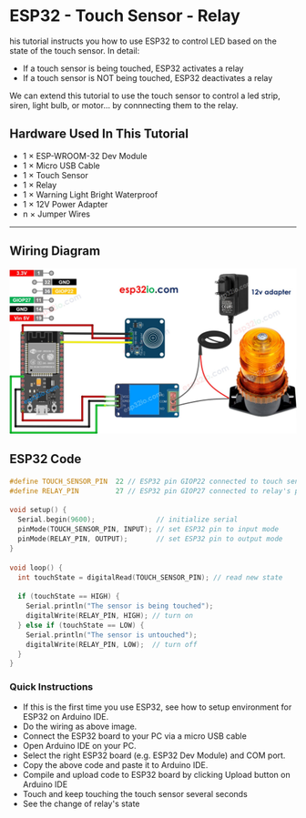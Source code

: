 # ESP32 - Touch Sensor - Relay

his tutorial instructs you how to use ESP32 to control LED based on the state of the touch sensor. In detail:

  * If a touch sensor is being touched, ESP32 activates a relay
  * If a touch sensor is NOT being touched, ESP32 deactivates a relay

We can extend this tutorial to use the touch sensor to control a led strip, siren, light bulb, or motor... by connnecting them to the relay.

## Hardware Used In This Tutorial

  * 1	×	ESP-WROOM-32 Dev Module	
  * 1	×	Micro USB Cable	
  * 1	×	Touch Sensor	
  * 1	×	Relay	
  * 1	×	Warning Light Bright Waterproof	
  * 1	×	12V Power Adapter	
  * n	×	Jumper Wires

---

## Wiring Diagram

![](figs/fig_3_1.jpg)

## ESP32 Code

```c++
#define TOUCH_SENSOR_PIN  22 // ESP32 pin GIOP22 connected to touch sensor's pin
#define RELAY_PIN         27 // ESP32 pin GIOP27 connected to relay's pin

void setup() {
  Serial.begin(9600);               // initialize serial
  pinMode(TOUCH_SENSOR_PIN, INPUT); // set ESP32 pin to input mode
  pinMode(RELAY_PIN, OUTPUT);       // set ESP32 pin to output mode
}

void loop() {
  int touchState = digitalRead(TOUCH_SENSOR_PIN); // read new state

  if (touchState == HIGH) {
    Serial.println("The sensor is being touched");
    digitalWrite(RELAY_PIN, HIGH); // turn on
  } else if (touchState == LOW) {
    Serial.println("The sensor is untouched");
    digitalWrite(RELAY_PIN, LOW);  // turn off
  }
}

```

### Quick Instructions

  * If this is the first time you use ESP32, see how to setup environment for ESP32 on Arduino IDE.
  * Do the wiring as above image.
  * Connect the ESP32 board to your PC via a micro USB cable
  * Open Arduino IDE on your PC.
  * Select the right ESP32 board (e.g. ESP32 Dev Module) and COM port.
  * Copy the above code and paste it to Arduino IDE.
  * Compile and upload code to ESP32 board by clicking Upload button on Arduino IDE
  * Touch and keep touching the touch sensor several seconds
  * See the change of relay's state


